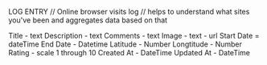 LOG ENTRY
// Online browser visits log
// helps to understand what sites you've been and aggregates data based on that 


Title - text
Description - text
Comments - text
Image - text - url
Start Date = dateTime
End Date - Datetime
Latitude - Number
Longtitude - Number
Rating - scale 1 through 10
Created At - DateTime
Updated At - DateTime


